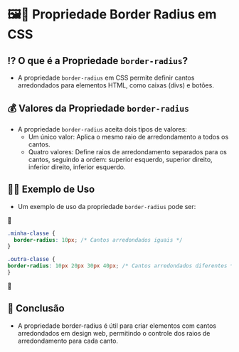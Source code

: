 # 🖼🔁 Propriedade Border Radius em CSS

## ⁉ O que é a Propriedade `border-radius`?
- A propriedade `border-radius` em CSS permite definir cantos arredondados para elementos HTML, como caixas (divs) e botões.

## 💰 Valores da Propriedade `border-radius`
- A propriedade `border-radius` aceita dois tipos de valores:
  - Um único valor: Aplica o mesmo raio de arredondamento a todos os cantos.
  - Quatro valores: Define raios de arredondamento separados para os cantos, seguindo a ordem: superior esquerdo, superior direito, inferior direito, inferior esquerdo.

## 👩‍🏫 Exemplo de Uso
- Um exemplo de uso da propriedade `border-radius` pode ser:

📌

  ```css
  .minha-classe {
    border-radius: 10px; /* Cantos arredondados iguais */
  }

.outra-classe {
  border-radius: 10px 20px 30px 40px; /* Cantos arredondados diferentes */
}
   ```
   
📌

## 🏁 Conclusão
- A propriedade border-radius é útil para criar elementos com cantos arredondados em design web, permitindo o controle dos raios de arredondamento para cada canto.
